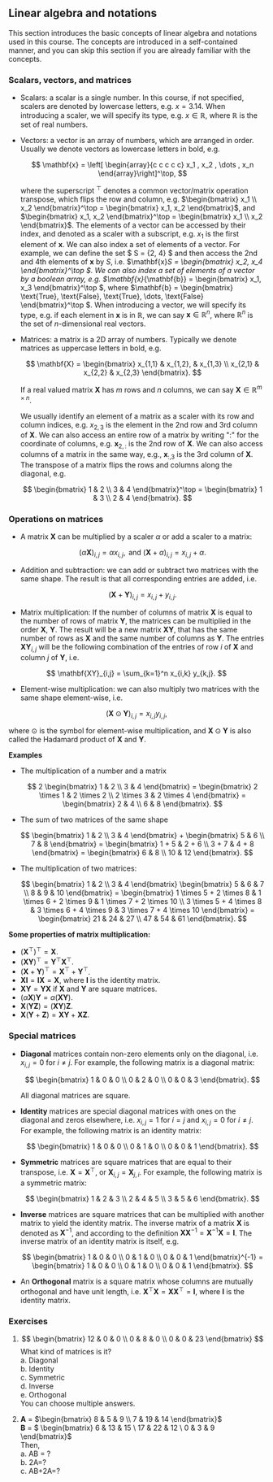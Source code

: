 ## Linear algebra and notations

This section introduces the basic concepts of linear algebra and notations used in this course. The concepts are introduced in a self-contained manner, and you can skip this section if you are already familiar with the concepts.

### Scalars, vectors, and matrices

- Scalars: a scalar is a single number. In this course, if not specified, scalers are denoted by lowercase letters, e.g. $x = 3.14$. When introducing a scaler, we will specify its type, e.g. $x \in \mathbb{R}$, where $\mathbb{R}$ is the set of real numbers.
- Vectors: a vector is an array of numbers, which are arranged in order. Usually we denote vectors as lowercase letters in bold, e.g.

  $$
    \mathbf{x} = \left[ \begin{array}{c c c c c} x_1 , x_2 , \dots , x_n \end{array}\right]^\top,
  $$

  where the superscript $^\top$ denotes a common vector/matrix operation transpose, which flips the row and column, e.g. $\begin{bmatrix} x_1 \\ x_2 \end{bmatrix}^\top = \begin{bmatrix} x_1, x_2 \end{bmatrix}$, and $\begin{bmatrix} x_1, x_2 \end{bmatrix}^\top = \begin{bmatrix} x_1 \\ x_2 \end{bmatrix}$. The elements of a vector can be accessed by their index, and denoted as a scaler with a subscript, e.g. $x_1$ is the first element of $\mathbf{x}$. We can also index a set of elements of a vector. For example, we can define the set $ S = \{2, 4\} $ and then access the 2nd and 4th elements of $\mathbf{x}$ by $S$, i.e. $\mathbf{x}_S = \begin{bmatrix} x_2, x_4 \end{bmatrix}^\top $. We can also index a set of elements of a vector by a boolean array, e.g. $\mathbf{x}_{\mathbf{b}} = \begin{bmatrix} x_1, x_3 \end{bmatrix}^\top $, where $\mathbf{b} = \begin{bmatrix} \text{True}, \text{False}, \text{True}, \dots, \text{False} \end{bmatrix}^\top $. When introducing a vector, we will specify its type, e.g. if each element in $\mathbf{x}$ is in $\mathbb{R}$, we can say $\mathbf{x} \in \mathbb{R}^n$, where $\mathbb{R}^n$ is the set of $n$-dimensional real vectors.

<!-- Sometimes we need to index the elements of a vector by their position, e.g. $x_1$ is the first element of $\mathbf{x}$, $x_2$ is the second element of $\mathbf{x}$, and so on. In this case, we can use the following notations: -->

- Matrices: a matrix is a 2D array of numbers. Typically we denote matrices as uppercase letters in bold, e.g.

  <!-- $$
    \mathbf{X} = \begin{bmatrix} x_{1,1} & x_{1,2} & x_{1,3} \\ x_{2,1} & x_{2,2} & x_{2,3} \end{bmatrix}.
  $$  -->
  $$
    \mathbf{X} = \begin{bmatrix} x_{1,1} & x_{1,2}, & x_{1,3} \\ x_{2,1} & x_{2,2} & x_{2,3} \end{bmatrix}.
  $$

  If a real valued matrix $\mathbf{X}$ has $m$ rows and $n$ columns, we can say $\mathbf{X} \in \mathbb{R}^{m \times n}$.
   <!-- We can also index a set of elements of a matrix. For example, we can define the set $ S = {2, 4} $ and then access the 2nd and 4th rows of $\mathbf{X}$ by $S$, i.e. $\mathbf{X}_S = \begin{bmatrix} x_{2,1} & x_{2,2} & x_{2,3} \\ x_{4,1} & x_{4,2} & x_{4,3} \end{bmatrix}$. We can also index a set of elements of a matrix by a boolean array, e.g. $\mathbf{X}_{\mathbf{b}} = \begin{bmatrix} x_{1,1} & x_{1,2} & x_{1,3} \\ x_{3,1} & x_{3,2} & x_{3,3} \end{bmatrix}$, where $\mathbf{b} = \begin{bmatrix} True \\ False \\ True \\ \vdots\\ False \end{bmatrix}$.  -->
   We usually identify an element of a matrix as a scaler with its row and column indices, e.g. $x_{2,3}$ is the element in the 2nd row and 3rd column of $\mathbf{X}$. We can also access an entire row of a matrix by writing ":" for the coordinate of columns, e.g. $\mathbf{x}_{2, :}$ is the 2nd row of $\mathbf{X}$. We can also access columns of a matrix in the same way, e.g.,  $\mathbf{x}_{:,3}$ is the 3rd column of $\mathbf{X}$. The transpose of a matrix flips the rows and columns along the diagonal, e.g.

   $$
    \begin{bmatrix} 1 & 2 \\ 3 & 4 \end{bmatrix}^\top = \begin{bmatrix} 1 & 3 \\ 2 & 4 \end{bmatrix}.
   $$
<!-- - Tensors: a tensor is an array of numbers arranged on a regular grid with a variable number of axes, e.g. $$\mathbf{X} = \begin{bmatrix} x_{1,1,1} & x_{1,1,2} & x_{1,1,3} \\ x_{1,2,1} & x_{1,2,2} & x_{1,2,3} \\ x_{1,3,1} & x_{1,3,2} & x_{1,3,3} \end{bmatrix}.$$ -->

### Operations on matrices

- A matrix $\mathbf{X}$ can be multiplied by a scaler $\alpha$ or add a scaler to a matrix:

  $$
    (\alpha\mathbf{X})_{i, j}  =  \alpha x_{i,j}, \text{ and } (\mathbf{X} + \alpha)_{i, j}  =  x_{i,j} + \alpha.
  $$

- Addition and subtraction: we can add or subtract two matrices with the same shape. The result is that all corresponding entries are added, i.e.

  $$
    (\mathbf{X} + \mathbf{Y})_{i, j} = x_{i, j} + y_{i, j}.
  $$

 - Matrix multiplication: If the number of columns of matrix $\mathbf{X}$ is equal to the number of rows of matrix $\mathbf{Y}$, the matrices can be multiplied in the order $\mathbf{X}$, $\mathbf{Y}$. The result will be a new matrix $\mathbf{XY}$, that has the same number of rows as $\mathbf{X}$ and the same number of columns as $\mathbf{Y}$. The entries $\mathbf{XY}_{i,j}$ will be the following combination of the entries of row $i$ of $\mathbf{X}$ and column $j$ of $\mathbf{Y}$, i.e.

  $$
    \mathbf{XY}_{i,j} = \sum_{k=1}^n x_{i,k} y_{k,j}.
  $$

  - Element-wise multiplication: we can also multiply two matrices with the same shape element-wise, i.e.

  $$
    (\mathbf{X} \odot \mathbf{Y})_{i, j} = x_{i, j} y_{i, j},
  $$

  where $\odot$ is the symbol for element-wise multiplication, and $\mathbf{X} \odot \mathbf{Y}$ is also called the Hadamard product of $\mathbf{X}$ and $\mathbf{Y}$.


**Examples**

- The multiplication of a number and a matrix

  $$
    2  \begin{bmatrix} 1 & 2 \\ 3 & 4 \end{bmatrix} = \begin{bmatrix} 2 \times 1 & 2 \times 2 \\ 2 \times 3 & 2 \times 4 \end{bmatrix} = \begin{bmatrix} 2 & 4 \\ 6 & 8 \end{bmatrix}.
  $$

- The sum of two matrices of the same shape

  $$
    \begin{bmatrix} 1 & 2 \\ 3 & 4 \end{bmatrix} + \begin{bmatrix} 5 & 6 \\ 7 & 8 \end{bmatrix} = \begin{bmatrix} 1 + 5 & 2 + 6 \\ 3 + 7 & 4 + 8 \end{bmatrix} = \begin{bmatrix} 6 & 8 \\ 10 & 12 \end{bmatrix}.
  $$

- The multiplication of two matrices:

  $$
    \begin{bmatrix} 1 & 2 \\ 3 & 4 \end{bmatrix} \begin{bmatrix} 5 & 6 & 7 \\ 8 & 9 & 10 \end{bmatrix} = \begin{bmatrix} 1 \times 5 + 2 \times 8 & 1 \times 6 + 2 \times 9 & 1 \times 7 + 2 \times 10 \\ 3 \times 5 + 4 \times 8 & 3 \times 6 + 4 \times 9 & 3 \times 7 + 4 \times 10 \end{bmatrix} = \begin{bmatrix} 21 & 24 & 27 \\ 47 & 54 & 61 \end{bmatrix}.
  $$


**Some properties of matrix multiplication:**

- $(\mathbf{X}^\top)^\top = \mathbf{X}$.
- $(\mathbf{X} \mathbf{Y})^\top = \mathbf{Y}^\top \mathbf{X}^\top$.
- $(\mathbf{X} + \mathbf{Y})^\top = \mathbf{X}^\top + \mathbf{Y}^\top$.
- $\mathbf{X} \mathbf{I} = \mathbf{I} \mathbf{X} = \mathbf{X}$, where $\mathbf{I}$ is the identity matrix.
- $\mathbf{X} \mathbf{Y} = \mathbf{Y} \mathbf{X}$ if $\mathbf{X}$ and $\mathbf{Y}$ are square matrices.
- $(\alpha \mathbf{X}) \mathbf{Y} = \alpha (\mathbf{X} \mathbf{Y})$.
- $\mathbf{X} (\mathbf{Y} \mathbf{Z}) = (\mathbf{X} \mathbf{Y}) \mathbf{Z}$.
- $\mathbf{X} (\mathbf{Y} + \mathbf{Z}) = \mathbf{X} \mathbf{Y} + \mathbf{X} \mathbf{Z}$.


### Special matrices

- **Diagonal** matrices contain non-zero elements only on the diagonal, i.e. $x_{i,j} = 0$ for $i \neq j$. For example, the following matrix is a diagonal matrix:

  $$
    \begin{bmatrix} 1 & 0 & 0 \\ 0 & 2 & 0 \\ 0 & 0 & 3 \end{bmatrix}.
  $$

  All diagonal matrices are square.

- **Identity** matrices are special diagonal matrices with ones on the diagonal and zeros elsewhere, i.e. $x_{i,j} = 1$ for $i = j$ and $x_{i,j} = 0$ for $i \neq j$. For example, the following matrix is an identity matrix:

  $$
    \begin{bmatrix} 1 & 0 & 0 \\ 0 & 1 & 0 \\ 0 & 0 & 1 \end{bmatrix}.
  $$

- **Symmetric** matrices are square matrices that are equal to their transpose, i.e. $\mathbf{X} = \mathbf{X}^\top$, or $\mathbf{X}_{i,j} = \mathbf{X}_{j, i}$. For example, the following matrix is a symmetric matrix:

  $$
    \begin{bmatrix} 1 & 2 & 3 \\ 2 & 4 & 5 \\ 3 & 5 & 6 \end{bmatrix}.
  $$

- **Inverse** matrices are square matrices that can be multiplied with another matrix to yield the identity matrix. The inverse matrix of a matrix $\mathbf{X}$ is denoted as $\mathbf{X}^{-1}$, and according to the definition $\mathbf{X} \mathbf{X}^{-1} = \mathbf{X}^{-1} \mathbf{X} = \mathbf{I}$. The inverse matrix of an identity matrix is itself, e.g.

  $$
    \begin{bmatrix} 1 & 0 & 0 \\ 0 & 1 & 0 \\ 0 & 0 & 1 \end{bmatrix}^{-1} = \begin{bmatrix} 1 & 0 & 0 \\ 0 & 1 & 0 \\ 0 & 0 & 1 \end{bmatrix}.
  $$

- An **Orthogonal** matrix is a square matrix whose columns are mutually orthogonal and have unit length, i.e. $\mathbf{X}^\top \mathbf{X} = \mathbf{X} \mathbf{X}^\top = \mathbf{I}$, where $\mathbf{I}$ is the identity matrix.

### Exercises

1. $$
    \begin{bmatrix} 12 & 0 & 0 \\ 0 & 8 & 0 \\ 0 & 0 & 23 \end{bmatrix}
   $$
    What kind of matrices is it?  
    a. Diagonal  
    b. Identity  
    c. Symmetric  
    d. Inverse  
    e. Orthogonal  
    You can choose multiple answers.


2. **A** = $\begin{bmatrix} 8 & 5 & 9 \\ 7 & 19 & 14 \end{bmatrix}$  
   **B** = $ \begin{bmatrix} 6 & 13 & 15 \\ 17 & 22 & 12 \\ 0 & 3 & 9 \end{bmatrix}$  
    Then,  
    a. AB = ?  
    b. 2A=?     
    c. AB+2A=?    
